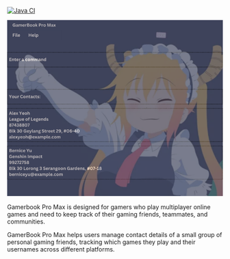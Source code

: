 [![Java CI](https://github.com/AY2425S1-CS2103T-T12-4/tp/actions/workflows/gradle.yml/badge.svg)](https://github.com/AY2425S1-CS2103T-T12-4/tp/actions/workflows/gradle.yml)

![Ui](docs/images/Ui.png)

Gamerbook Pro Max is designed for gamers who play multiplayer online games and need to keep track of their gaming friends, 
teammates, and communities.

GamerBook Pro Max helps users manage contact details of a small group of personal gaming friends, tracking which games they play and their usernames across different platforms.
